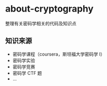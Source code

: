 # about-cryptography
整理有关密码学相关的代码及知识点

## 知识来源
* 密码学课程（coursera，斯坦福大学密码学 I）
* 密码学实验
* 密码学竞赛
* 密码学 CTF 题
* ...
